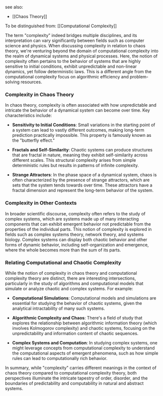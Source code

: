 see also:
- [[Chaos Theory]]

To be distinguished from: [[Computational Complexity]]

The term "complexity" indeed bridges multiple disciplines, and its interpretation can vary significantly between fields such as computer science and physics. When discussing complexity in relation to chaos theory, we're venturing beyond the domain of computational complexity into the realm of dynamical systems and physical processes. Here, the notion of complexity often pertains to the behavior of systems that are highly sensitive to initial conditions, exhibit unpredictable and non-linear dynamics, yet follow deterministic laws. This is a different angle from the computational complexity focus on algorithmic efficiency and problem-solving resources.

### Complexity in Chaos Theory

In chaos theory, complexity is often associated with how unpredictable and intricate the behavior of a dynamical system can become over time. Key characteristics include:

- **Sensitivity to Initial Conditions**: Small variations in the starting point of a system can lead to vastly different outcomes, making long-term prediction practically impossible. This property is famously known as the "butterfly effect."

- **Fractals and Self-Similarity**: Chaotic systems can produce structures that are fractal in nature, meaning they exhibit self-similarity across different scales. This structural complexity arises from simple deterministic rules but results in patterns of infinite complexity.

- **Strange Attractors**: In the phase space of a dynamical system, chaos is often characterized by the presence of strange attractors, which are sets that the system tends towards over time. These attractors have a fractal dimension and represent the long-term behavior of the system.

### Complexity in Other Contexts

In broader scientific discourse, complexity often refers to the study of complex systems, which are systems made up of many interacting components that can exhibit emergent behavior not predictable from the properties of the individual parts. This notion of complexity is explored in fields such as complex systems theory, network theory, and systems biology. Complex systems can display both chaotic behavior and other forms of dynamic behavior, including self-organization and emergence, where the whole becomes more than the sum of its parts.

### Relating Computational and Chaotic Complexity

While the notion of complexity in chaos theory and computational complexity theory are distinct, there are interesting intersections, particularly in the study of algorithms and computational models that simulate or analyze chaotic and complex systems. For example:

- **Computational Simulations**: Computational models and simulations are essential for studying the behavior of chaotic systems, given the analytical intractability of many such systems.

- **Algorithmic Complexity and Chaos**: There's a field of study that explores the relationship between algorithmic information theory (which involves Kolmogorov complexity) and chaotic systems, focusing on the unpredictability and information content of chaotic sequences.

- **Complex Systems and Computation**: In studying complex systems, one might leverage concepts from computational complexity to understand the computational aspects of emergent phenomena, such as how simple rules can lead to computationally rich behavior.

In summary, while "complexity" carries different meanings in the context of chaos theory compared to computational complexity theory, both perspectives illuminate the intricate tapestry of order, disorder, and the boundaries of predictability and computability in natural and abstract systems.